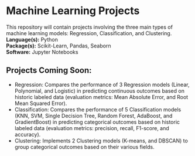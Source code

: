 Machine Learning Projects
=========================

This repository will contain projects involving the three main types of machine learning models: Regression, Classification, and Clustering.  
**Language(s):** Python  
**Package(s):** Scikit-Learn, Pandas, Seaborn  
**Software:** Jupyter Notebooks

Projects Coming Soon:
---------------------
* Regression: Compares the performance of 3 Regression models (Linear, Polynomial, and Logistic) in predicting continuous outcomes based on historic labeled data (evaluation metrics: Mean Absolute Error, and Root Mean Squared Error).
* Classification: Compares the performance of 5 Classification models (KNN, SVM, Single Decision Tree, Random Forest, AdaBoost, and GradientBoost) in predicting categorical outcomes based on historic labeled data (evaluation metrics: precision, recall, F1-score, and accuracy).
* Clustering: Implements 2 Clustering models (K-means, and DBSCAN) to group categorical outcomes based on their various fields.